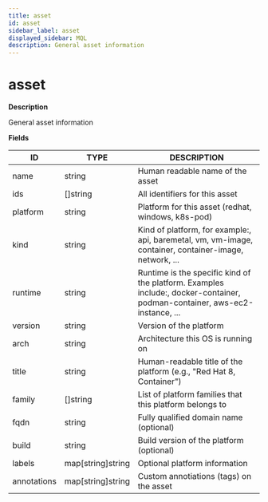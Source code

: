 ```yaml
---
title: asset
id: asset
sidebar_label: asset
displayed_sidebar: MQL
description: General asset information
---
```


# asset

**Description**

General asset information

**Fields**

| ID          | TYPE              | DESCRIPTION                                                                                                                |
| ----------- | ----------------- | -------------------------------------------------------------------------------------------------------------------------- |
| name        | string            | Human readable name of the asset                                                                                           |
| ids         | &#91;&#93;string  | All identifiers for this asset                                                                                             |
| platform    | string            | Platform for this asset (redhat, windows, k8s-pod)                                                                         |
| kind        | string            | Kind of platform, for example:, api, baremetal, vm, vm-image, container, container-image, network, ...                     |
| runtime     | string            | Runtime is the specific kind of the platform. Examples include:, docker-container, podman-container, aws-ec2-instance, ... |
| version     | string            | Version of the platform                                                                                                    |
| arch        | string            | Architecture this OS is running on                                                                                         |
| title       | string            | Human-readable title of the platform (e.g., "Red Hat 8, Container")                                                        |
| family      | &#91;&#93;string  | List of platform families that this platform belongs to                                                                    |
| fqdn        | string            | Fully qualified domain name (optional)                                                                                     |
| build       | string            | Build version of the platform (optional)                                                                                   |
| labels      | map[string]string | Optional platform information                                                                                              |
| annotations | map[string]string | Custom annotiations (tags) on the asset                                                                                    |
